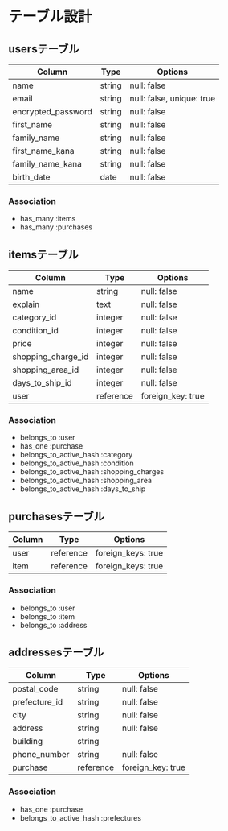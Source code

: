 # テーブル設計

## usersテーブル

| Column             | Type    | Options                   |
| ------------------ | ------- | ------------------------- |
| name               | string  | null: false               |
| email              | string  | null: false, unique: true |
| encrypted_password | string  | null: false               |
| first_name         | string  | null: false               |
| family_name        | string  | null: false               |
| first_name_kana    | string  | null: false               |
| family_name_kana   | string  | null: false               |
| birth_date         | date    | null: false               |

### Association

- has_many :items
- has_many :purchases

## itemsテーブル

| Column             | Type      | Options           |
| ------------------ | --------- | ----------------- |
| name               | string    | null: false       |
| explain            | text      | null: false       |
| category_id        | integer   | null: false       |
| condition_id       | integer   | null: false       |
| price              | integer   | null: false       |
| shopping_charge_id | integer   | null: false       |
| shopping_area_id   | integer   | null: false       |
| days_to_ship_id    | integer   | null: false       |
| user               | reference | foreign_key: true |

### Association

- belongs_to :user
- has_one :purchase
- belongs_to_active_hash :category
- belongs_to_active_hash :condition
- belongs_to_active_hash :shopping_charges
- belongs_to_active_hash :shopping_area
- belongs_to_active_hash :days_to_ship

## purchasesテーブル

| Column  | Type      | Options            |
| ------- | --------- | ------------------ |
| user    | reference | foreign_keys: true |
| item    | reference | foreign_keys: true |

### Association

- belongs_to :user
- belongs_to :item
- belongs_to :address

## addressesテーブル

| Column        | Type      | Options           |
| ------------- | --------- | ----------------- |
| postal_code   | string    | null: false       |
| prefecture_id | string    | null: false       |
| city          | string    | null: false       |
| address       | string    | null: false       |
| building      | string    |                   |
| phone_number  | string    | null: false       |
| purchase      | reference | foreign_key: true |

### Association

- has_one :purchase
- belongs_to_active_hash :prefectures